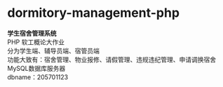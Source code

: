 # dormitory-management-php
__学生宿舍管理系统__
<br>
PHP 软工概论大作业
<br>
分为学生端、辅导员端、宿管员端
<br>
功能大致有：宿舍管理、物业报修、请假管理、违规违纪管理、申请调换宿舍
<br>
MySQL数据库服务器
<br>
dbname：205701123
<br>